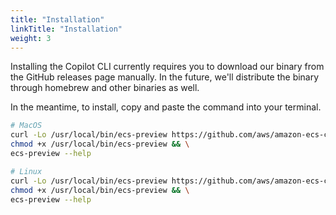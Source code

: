 ```yaml
---
title: "Installation"
linkTitle: "Installation"
weight: 3
---
```

Installing the Copilot CLI currently requires you to download our binary from the GitHub releases page manually. 
In the future, we'll distribute the binary through homebrew and other binaries as well.

In the meantime, to install, copy and paste the command into your terminal.

```bash
# MacOS
curl -Lo /usr/local/bin/ecs-preview https://github.com/aws/amazon-ecs-cli-v2/releases/download/v0.0.9/ecs-preview-darwin-v0.0.9 && \
chmod +x /usr/local/bin/ecs-preview && \
ecs-preview --help
```
```bash
# Linux
curl -Lo /usr/local/bin/ecs-preview https://github.com/aws/amazon-ecs-cli-v2/releases/download/v0.0.9/ecs-preview-linux-v0.0.9 && \
chmod +x /usr/local/bin/ecs-preview && \
ecs-preview --help
```
